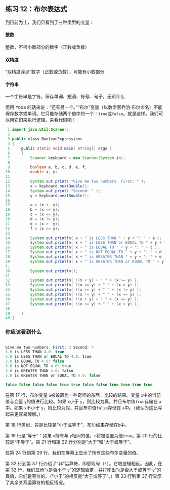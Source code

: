 ## 练习 12：布尔表达式

到目前为止，我们只看到了三种类型的变量：

#### 整数

整数，不带小数部分的数字（正数或负数）

#### 双精度

“双精度浮点”数字（正数或负数），可能有小数部分

#### 字符串

一个字符串是字符，保存单词、短语、符号、句子，无论什么

但用 Yoda 的话来说：“还有另一个。”“布尔”变量（以数学家乔治·布尔命名）不能保存数字或单词。它只能存储两个值中的一个：`true`或`false`。就是这样。我们可以用它们来执行逻辑。来看代码吧！

```java
 1 import java.util.Scanner;
 2 
 3 public class BooleanExpressions
 4 {
 5     public static void main( String[] args )
 6     {
 7         Scanner keyboard = new Scanner(System.in);
 8 
 9         boolean a, b, c, d, e, f;
10         double x, y;
11 
12         System.out.print( "Give me two numbers. First: " );
13         x = keyboard.nextDouble();
14         System.out.print( "Second: " );
15         y = keyboard.nextDouble();
16 
17         a = (x <  y);
18         b = (x <= y);
19         c = (x == y);
20         d = (x != y);
21         e = (x >  y);
22         f = (x >= y);
23 
24         System.out.println( x + " is LESS THAN " + y + ": " + a );
25         System.out.println( x + " is LESS THAN or EQUAL TO " + y + ": " + b );
26         System.out.println( x + " is EQUAL TO " + y + ": " + c );
27         System.out.println( x + " is NOT EQUAL TO " + y + ": " + d );
28         System.out.println( x + " is GREATER THAN " + y + ": " + e );
29         System.out.println( x + " is GREATER THAN or EQUAL TO " + y + ": " + f
);
30         System.out.println();
31 
32         System.out.println( !(x < y) + " " + (x >= y) );
33         System.out.println( !(x <= y) + " " + (x > y) );
34         System.out.println( !(x == y) + " " + (x != y) );
35         System.out.println( !(x != y) + " " + (x == y) );
36         System.out.println( !(x > y) + " " + (x <= y) );
37         System.out.println( !(x >= y) + " " + (x < y) );
38 
39     }
40 }
```

### 你应该看到什么

```java

Give me two numbers. First: 3 Second: 4
3.0 is LESS THAN 4.0: true
3.0 is LESS THAN or EQUAL TO 4.0: true
3.0 is EQUAL TO 4.0: false
3.0 is NOT EQUAL TO 4.0: true
3.0 is GREATER THAN 4.0: false
3.0 is GREATER THAN or EQUAL TO 4.0: false

false false false false true true false false true true true true
```

在第 17 行，布尔变量 `a`被设置为一些奇怪的东西：比较的结果。变量 `x`中的当前值与变量 `y`的值进行比较。如果 `x`小于 `y`，则比较为真，并且布尔值`true`存储在 `a`中。如果 `x`不小于 `y`，则比较为假，并且布尔值`false`存储在 `a`中。（我认为这比写起来更容易理解。）

第 18 行类似，只是比较是“小于或等于”，布尔结果存储在`b`中。

第 19 行是“等于”：如果 `x`持有与 `y`相同的值，`c`将被设置为值`true`。第 20 行的比较是“不等于”。第 21 行和第 22 行分别是“大于”和“大于或等于”。

在第 24 行到第 29 行，我们在屏幕上显示了所有这些布尔变量的值。

第 32 行到第 37 行介绍了“非”运算符，即感叹号（`!`）。它取逻辑相反。因此，在第 32 行，我们显示“`x`是否小于 `y`”的逻辑否定，并打印出“`x`是否大于或等于 `y`”的真值，它们是等价的。（“小于”的相反是“大于或等于”。）第 33 行到第 37 行显示了其余关系运算符的相反情况。


